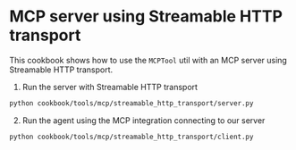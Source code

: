 # MCP server using Streamable HTTP transport

This cookbook shows how to use the `MCPTool` util with an MCP server using Streamable HTTP transport.

1. Run the server with Streamable HTTP transport
```bash
python cookbook/tools/mcp/streamable_http_transport/server.py
```

2. Run the agent using the MCP integration connecting to our server
```bash
python cookbook/tools/mcp/streamable_http_transport/client.py
```